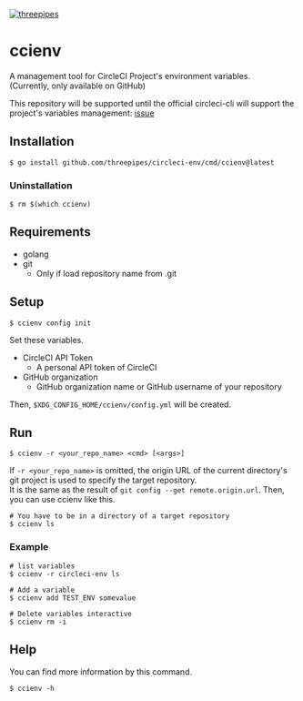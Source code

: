 [![threepipes](https://circleci.com/gh/threepipes/circleci-env.svg?style=svg)](https://github.com/threepipes/circleci-env)

# ccienv

A management tool for CircleCI Project's environment variables.  
(Currently, only available on GitHub)

This repository will be supported until the official circleci-cli will support the project's variables management: [issue](https://github.com/CircleCI-Public/circleci-cli/issues/652)

## Installation

```
$ go install github.com/threepipes/circleci-env/cmd/ccienv@latest
```

### Uninstallation

```
$ rm $(which ccienv)
```

## Requirements

- golang
- git
    - Only if load repository name from .git

## Setup

```
$ ccienv config init
```

Set these variables.

- CircleCI API Token
    - A personal API token of CircleCI
- GitHub organization
    - GitHub organization name or GitHub username of your repository

Then, `$XDG_CONFIG_HOME/ccienv/config.yml` will be created.

## Run

```
$ ccienv -r <your_repo_name> <cmd> [<args>]
```

If `-r <your_repo_name>` is omitted, the origin URL of the current directory's git project is used to specify the target repository.  
It is the same as the result of `git config --get remote.origin.url`.
Then, you can use ccienv like this.
```
# You have to be in a directory of a target repository
$ ccienv ls
```

### Example

```
# list variables
$ ccienv -r circleci-env ls

# Add a variable
$ ccienv add TEST_ENV somevalue

# Delete variables interactive
$ ccienv rm -i
```

## Help

You can find more information by this command.
```
$ ccienv -h
```
